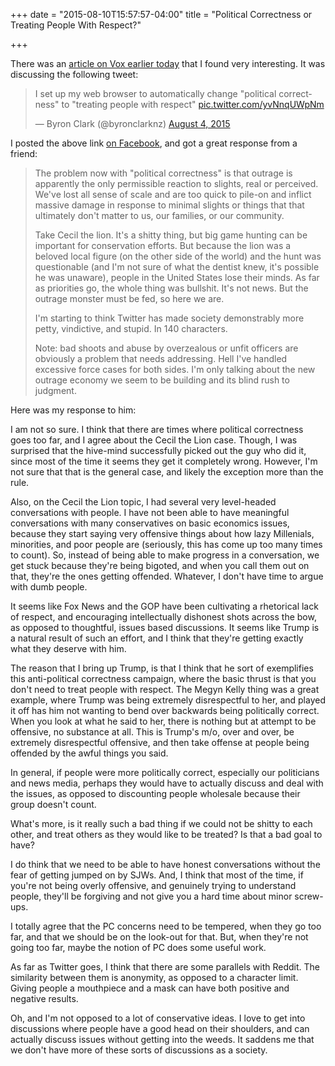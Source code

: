 +++
date = "2015-08-10T15:57:57-04:00"
title = "Political Correctness or Treating People With Respect?"

+++

There was an [article on Vox earlier today](http://www.vox.com/2015/8/10/9118339/political-correctness-respect) that I found very interesting. It was discussing the following tweet:


<blockquote class="twitter-tweet" lang="en"><p lang="en" dir="ltr">I set up my web browser to automatically change &quot;political correctness&quot; to &quot;treating people with respect&quot; <a href="http://t.co/yvNnqUWpNm">pic.twitter.com/yvNnqUWpNm</a></p>&mdash; Byron Clark (@byronclarknz) <a href="https://twitter.com/byronclarknz/status/628702214391902208">August 4, 2015</a></blockquote>
<script async src="//platform.twitter.com/widgets.js" charset="utf-8"></script>

I posted the above link [on Facebook](https://www.facebook.com/emil10001/posts/821271024619), and got a great response from a friend:

> The problem now with "political correctness" is that outrage is apparently the only permissible reaction to slights, real or perceived. We've lost all sense of scale and are too quick to pile-on and inflict massive damage in response to minimal slights or things that that ultimately don't matter to us, our families, or our community.
>
> Take Cecil the lion. It's a shitty thing, but big game hunting can be important for conservation efforts. But because the lion was a beloved local figure (on the other side of the world) and the hunt was questionable (and I'm not sure of what the dentist knew, it's possible he was unaware), people in the United States lose their minds. As far as priorities go, the whole thing was bullshit. It's not news. But the outrage monster must be fed, so here we are.
>
> I'm starting to think Twitter has made society demonstrably more petty, vindictive, and stupid. In 140 characters.
>
> Note: bad shoots and abuse by overzealous or unfit officers are obviously a problem that needs addressing. Hell I've handled excessive force cases for both sides. I'm only talking about the new outrage economy we seem to be building and its blind rush to judgment.

Here was my response to him:

I am not so sure. I think that there are times where political correctness goes too far, and I agree about the Cecil the Lion case. Though, I was surprised that the hive-mind successfully picked out the guy who did it, since most of the time it seems they get it completely wrong. However, I'm not sure that that is the general case, and likely the exception more than the rule.

Also, on the Cecil the Lion topic, I had several very level-headed conversations with people. I have not been able to have meaningful conversations with many conservatives on basic economics issues, because they start saying very offensive things about how lazy Millenials, minorities, and poor people are (seriously, this has come up too many times to count). So, instead of being able to make progress in a conversation, we get stuck because they're being bigoted, and when you call them out on that, they're the ones getting offended. Whatever, I don't have time to argue with dumb people.

It seems like Fox News and the GOP have been cultivating a rhetorical lack of respect, and encouraging intellectually dishonest shots across the bow, as opposed to thoughtful, issues based discussions. It seems like Trump is a natural result of such an effort, and I think that they're getting exactly what they deserve with him.

The reason that I bring up Trump, is that I think that he sort of exemplifies this anti-political correctness campaign, where the basic thrust is that you don't need to treat people with respect. The Megyn Kelly thing was a great example, where Trump was being extremely disrespectful to her, and played it off has him not wanting to bend over backwards being politically correct. When you look at what he said to her, there is nothing but at attempt to be offensive, no substance at all. This is Trump's m/o, over and over, be extremely disrespectful offensive, and then take offense at people being offended by the awful things you said.

In general, if people were more politically correct, especially our politicians and news media, perhaps they would have to actually discuss and deal with the issues, as opposed to discounting people wholesale because their group doesn't count.

What's more, is it really such a bad thing if we could not be shitty to each other, and treat others as they would like to be treated? Is that a bad goal to have?

I do think that we need to be able to have honest conversations without the fear of getting jumped on by SJWs. And, I think that most of the time, if you're not being overly offensive, and genuinely trying to understand people, they'll be forgiving and not give you a hard time about minor screw-ups.

I totally agree that the PC concerns need to be tempered, when they go too far, and that we should be on the look-out for that. But, when they're not going too far, maybe the notion of PC does some useful work.

As far as Twitter goes, I think that there are some parallels with Reddit. The similarity between them is anonymity, as opposed to a character limit. Giving people a mouthpiece and a mask can have both positive and negative results.

Oh, and I'm not opposed to a lot of conservative ideas. I love to get into discussions where people have a good head on their shoulders, and can actually discuss issues without getting into the weeds. It saddens me that we don't have more of these sorts of discussions as a society.
